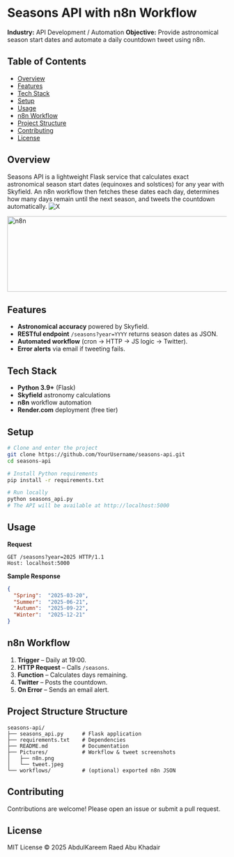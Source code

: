 # Seasons API with n8n Workflow

**Industry:** API Development / Automation
**Objective:** Provide astronomical season start dates and automate a daily countdown tweet using n8n.

## Table of Contents

* [Overview](#overview)
* [Features](#features)
* [Tech Stack](#tech-stack)
* [Setup](#setup)
* [Usage](#usage)
* [n8n Workflow](#n8n-workflow)
* [Project Structure](#project-structure)
* [Contributing](#contributing)
* [License](#license)

## Overview

Seasons API is a lightweight Flask service that calculates exact astronomical season start dates (equinoxes and solstices) for any year with Skyfield. An n8n workflow then fetches these dates each day, determines how many days remain until the next season, and tweets the countdown automatically.
![X](https://github.com/user-attachments/assets/8d6a25af-b620-4dd7-9f8e-132201a1b8d6)

<img width="698" height="173" alt="n8n" src="https://github.com/user-attachments/assets/a744b6e5-5e24-4bb9-b774-609619c0eb93" />



## Features

* **Astronomical accuracy** powered by Skyfield.
* **RESTful endpoint** `/seasons?year=YYYY` returns season dates as JSON.
* **Automated workflow** (cron → HTTP → JS logic → Twitter).
* **Error alerts** via email if tweeting fails.

## Tech Stack

* **Python 3.9+** (Flask)
* **Skyfield** astronomy calculations
* **n8n** workflow automation
* **Render.com** deployment (free tier)

## Setup

```bash
# Clone and enter the project
git clone https://github.com/YourUsername/seasons-api.git
cd seasons-api

# Install Python requirements
pip install -r requirements.txt

# Run locally
python seasons_api.py
# The API will be available at http://localhost:5000
```

## Usage

**Request**

```http
GET /seasons?year=2025 HTTP/1.1
Host: localhost:5000
```

**Sample Response**

```json
{
  "Spring":  "2025-03-20",
  "Summer":  "2025-06-21",
  "Autumn":  "2025-09-22",
  "Winter":  "2025-12-21"
}
```

## n8n Workflow

1. **Trigger** – Daily at 19:00.
2. **HTTP Request** – Calls `/seasons`.
3. **Function** – Calculates days remaining.
4. **Twitter** – Posts the countdown.
5. **On Error** – Sends an email alert.

## Project Structure Structure

```
seasons-api/
├── seasons_api.py      # Flask application
├── requirements.txt    # Dependencies
├── README.md           # Documentation
├── Pictures/           # Workflow & tweet screenshots
│   ├── n8n.png
│   └── tweet.jpeg
└── workflows/          # (optional) exported n8n JSON
```

## Contributing

Contributions are welcome! Please open an issue or submit a pull request.

## License

MIT License © 2025 AbdulKareem Raed Abu Khadair

